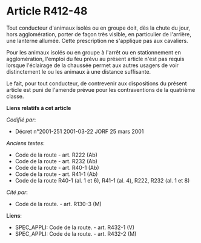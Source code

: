 # Article R412-48

Tout conducteur d'animaux isolés ou en groupe doit, dès la chute du jour, hors agglomération, porter de façon très visible,
en particulier de l'arrière, une lanterne allumée. Cette prescription ne s'applique pas aux cavaliers.

Pour les animaux isolés ou en groupe à l'arrêt ou en stationnement en agglomération, l'emploi du feu prévu au présent article
n'est pas requis lorsque l'éclairage de la chaussée permet aux autres usagers de voir distinctement le ou les animaux à une
distance suffisante.

Le fait, pour tout conducteur, de contrevenir aux dispositions du présent article est puni de l'amende prévue pour les
contraventions de la quatrième classe.

**Liens relatifs à cet article**

_Codifié par_:

  - Décret n°2001-251 2001-03-22 JORF 25 mars 2001

_Anciens textes_:

  - Code de la route - art. R222 (Ab)
  - Code de la route - art. R232 (Ab)
  - Code de la route - art. R40-1 (Ab)
  - Code de la route - art. R41-1 (Ab)
  - Code de la route R40-1 (al. 1 et 6), R41-1 (al. 4), R222, R232 (al. 1 et 8)

_Cité par_:

  - Code de la route. - art. R130-3 (M)

**Liens**:

  - SPEC_APPLI: Code de la route. - art. R432-1 (V)
  - SPEC_APPLI: Code de la route. - art. R432-2 (M)

